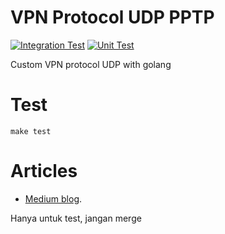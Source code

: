 # VPN Protocol UDP PPTP
[![Integration Test](https://github.com/habibiefaried/vpn-protocol-udp-pptp/actions/workflows/smoketest.yml/badge.svg)](https://github.com/habibiefaried/vpn-protocol-udp-pptp/actions/workflows/smoketest.yml) [![Unit Test](https://github.com/habibiefaried/vpn-protocol-udp-pptp/actions/workflows/unittest.yml/badge.svg)](https://github.com/habibiefaried/vpn-protocol-udp-pptp/actions/workflows/unittest.yml)

Custom VPN protocol UDP with golang

# Test

```
make test
```

# Articles

* [Medium blog](https://habibiefaried.com/develop-your-own-vpn-protocol-introduction-with-baby-steps-d0004ee8737d).

Hanya untuk test, jangan merge
